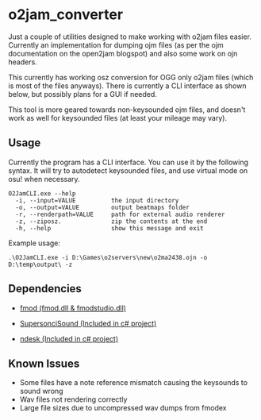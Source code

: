 # o2jam_converter

Just a couple of utilities designed to make working with o2jam files easier. Currently an implementation for dumping ojm files (as per the ojm documentation on the open2jam blogspot) and also some work on ojn headers. 

This currently has working osz conversion for OGG only o2jam files (which is most of the files anyways). There is currently a CLI interface as shown below, but possibly plans for a GUI if needed. 

This tool is more geared towards non-keysounded ojm files, and doesn't work as well for keysounded files (at least your mileage may vary).

## Usage

Currently the program has a CLI interface. You can use it by the following syntax. It will try to autodetect keysounded files, and use virtual mode on osu! when necessary. 

```
O2JamCLI.exe --help
  -i, --input=VALUE          the input directory
  -o, --output=VALUE         output beatmaps folder
  -r, --renderpath=VALUE     path for external audio renderer
  -z, --ziposz.              zip the contents at the end
  -h, --help                 show this message and exit
```

Example usage:

```
.\O2JamCLI.exe -i D:\Games\o2servers\new\o2ma2438.ojn -o D:\temp\output\ -z
```

## Dependencies

- [fmod (fmod.dll & fmodstudio.dll)](https://www.fmod.com/)

- [SupersonciSound (Included in c# project)](https://github.com/martindevans/SupersonicSound)

- [ndesk (Included in c# project)](https://www.nuget.org/packages/NDesk.Options/)

## Known Issues

- Some files have a note reference mismatch causing the keysounds to sound wrong
- Wav files not rendering correctly
- Large file sizes due to uncompressed wav dumps from fmodex
